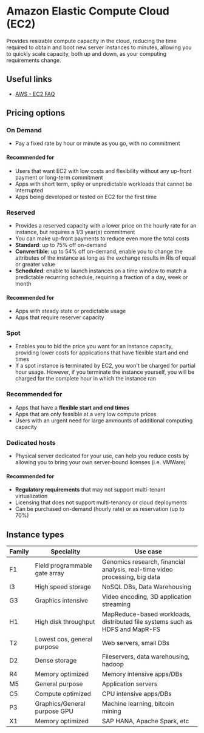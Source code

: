 # Amazon Elastic Compute Cloud (EC2)
Provides resizable compute capacity in the cloud, reducing the time required to obtain and boot new server instances to minutes, allowing you to quickly scale capacity, both up and down, as your computing requirements change.


## Useful links
- [AWS - EC2 FAQ](https://aws.amazon.com/ec2/faqs/)

## Pricing options
### On Demand
- Pay a fixed rate by hour or minute as you go, with no commitment

#### Recommended for
- Users that want EC2 with low costs and flexibility without any up-front payment or long-term commitment
- Apps with short term, spiky or unpredictable workloads that cannot be interrupted
- Apps being developed or tested on EC2 for the first time

### Reserved
- Provides a reserved capacity with a lower price on the hourly rate for an instance, but requires a 1/3 year(s) commitment
- You can make up-front payments to reduce even more the total costs
- **Standard**: up to 75% off on-demand
- **Convrertible**: up to 54% off on-demand, enable you to change the attributes of the instance as long as the exchange results in RIs of equal or greater value
- **Scheduled**: enable to launch instances on a time window to match a predictable recurring schedule, requiring a fraction of a day, week or month

#### Recommended for
- Apps with steady state or predictable usage
- Apps that require reserver capacity
 
### Spot
- Enables you to bid the price you want for an instance capacity, providing lower costs for applications that have flexible start and end times
- If a spot instance is terminated by EC2, you won't be charged for partial hour usage. However, if you terminate the instance yourself, you will be charged for the complete hour in which the instance ran

### Recommended for
- Apps that have a **flexible start and end times**
- Apps that are only feasible at a very low compute prices
- Users with an urgent need for large ammounts of additional computing capacity

### Dedicated hosts
- Physical server dedicated for your use, can help you reduce costs by allowing you to bring your own server-bound licenses (i.e. VMWare)

#### Recommended for
- **Regulatory requirements** that may not support multi-tenant virtualization
- Licensing that does not support multi-tenancy or cloud deployments
- Can be purchased on-demand (hourly rate) or as reservation (up to 70%)

## Instance types
|Family|Speciality|Use case|
|--|--|--|
|F1|Field programmable gate array|Genomics research, financial analysis, real-time video processing, big data|
|I3|High speed storage|NoSQL DBs, Data Warehousing|
|G3|Graphics intensive|Video encoding, 3D application streaming|
|H1|High disk throughput|MapReduce-based workloads, distributed file systems such as HDFS and MapR-FS|
|T2|Lowest cos, general purpose|Web servers, small DBs|
|D2|Dense storage|Fileservers, data warehousing, hadoop|
|R4|Memory optimized|Memory intensive apps/DBs|
|M5|General purpose|Application servers|
|C5|Compute optimized|CPU intensive apps/DBs|
|P3|Graphics/General purpose GPU|Machine learning, bitcoin mining|
|X1|Memory optimized|SAP HANA, Apache Spark, etc|